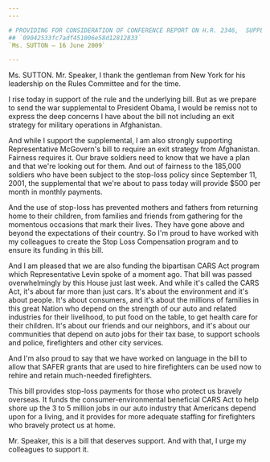 ```yaml
---
---

# PROVIDING FOR CONSIDERATION OF CONFERENCE REPORT ON H.R. 2346,  SUPPLEMENTAL APPROPRIATIONS ACT, 2009
## `09042533fc7adf451006e58d12812833`
`Ms. SUTTON — 16 June 2009`

---
```



Ms. SUTTON. Mr. Speaker, I thank the gentleman from New York for his 
leadership on the Rules Committee and for the time.

I rise today in support of the rule and the underlying bill. But as 
we prepare to send the war supplemental to President Obama, I would be 
remiss not to express the deep concerns I have about the bill not 
including an exit strategy for military operations in Afghanistan.

And while I support the supplemental, I am also strongly supporting 
Representative McGovern's bill to require an exit strategy from 
Afghanistan. Fairness requires it. Our brave soldiers need to know that 
we have a plan and that we're looking out for them. And out of fairness 
to the 185,000 soldiers who have been subject to the stop-loss policy 
since September 11, 2001, the supplemental that we're about to pass 
today will provide $500 per month in monthly payments.

And the use of stop-loss has prevented mothers and fathers from 
returning home to their children, from families and friends from 
gathering for the momentous occasions that mark their lives. They have 
gone above and beyond the expectations of their country. So I'm proud 
to have worked with my colleagues to create the Stop Loss Compensation 
program and to ensure its funding in this bill.

And I am pleased that we are also funding the bipartisan CARS Act 
program which Representative Levin spoke of a moment ago. That bill was 
passed overwhelmingly by this House just last week. And while it's 
called the CARS Act, it's about far more than just cars. It's about the 
environment and it's about people. It's about consumers, and it's about 
the millions of families in this great Nation who depend on the 
strength of our auto and related industries for their livelihood, to 
put food on the table, to get health care for their children. It's 
about our friends and our neighbors, and it's about our communities 
that depend on auto jobs for their tax base, to support schools and 
police, firefighters and other city services.

And I'm also proud to say that we have worked on language in the bill 
to allow that SAFER grants that are used to hire firefighters can be 
used now to rehire and retain much-needed firefighters.

This bill provides stop-loss payments for those who protect us 
bravely overseas. It funds the consumer-environmental beneficial CARS 
Act to help shore up the 3 to 5 million jobs in our auto industry that 
Americans depend upon for a living, and it provides for more adequate 
staffing for firefighters who bravely protect us at home.

Mr. Speaker, this is a bill that deserves support. And with that, I 
urge my colleagues to support it.